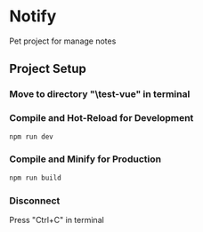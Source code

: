 # Notify

Pet project for manage notes

## Project Setup

### Move to directory "\test-vue" in terminal

### Compile and Hot-Reload for Development

```sh
npm run dev
```

### Compile and Minify for Production

```sh
npm run build
```

### Disconnect

Press "Ctrl+C" in terminal

